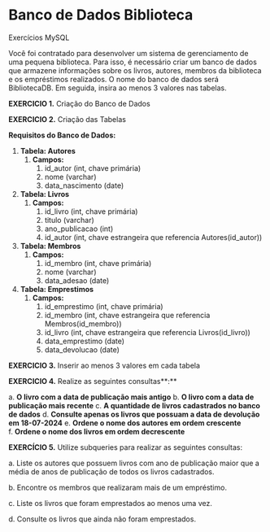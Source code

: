 # Banco de Dados Biblioteca
Exercícios MySQL 

Você foi contratado para desenvolver um sistema de gerenciamento de uma pequena biblioteca. Para isso, é necessário criar um banco de dados que armazene informações sobre os livros, autores, membros da biblioteca e os empréstimos realizados. O nome do banco de dados será BibliotecaDB. Em seguida, insira ao menos 3 valores nas tabelas.

**EXERCICIO 1.** Criação do Banco de Dados 

**EXERCICIO 2.** Criação das Tabelas

**Requisitos do Banco de Dados:**

1. **Tabela: Autores**
   1. **Campos:**
      1. id\_autor (int, chave primária)
      1. nome (varchar)
      1. data\_nascimento (date)
1. **Tabela: Livros**
   1. **Campos:**
      1. id\_livro (int, chave primária)
      1. titulo (varchar)
      1. ano\_publicacao (int)
      1. id\_autor (int, chave estrangeira que referencia Autores(id\_autor))
1. **Tabela: Membros**
   1. **Campos:**
      1. id\_membro (int, chave primária)
      1. nome (varchar)
      1. data\_adesao (date)
1. **Tabela: Emprestimos**
   1. **Campos:**
      1. id\_emprestimo (int, chave primária)
      1. id\_membro (int, chave estrangeira que referencia Membros(id\_membro))
      1. id\_livro (int, chave estrangeira que referencia Livros(id\_livro))
      1. data\_emprestimo (date)
      1. data\_devolucao (date)

**EXERCICIO 3.** Inserir ao menos 3 valores em cada tabela

**EXERCICIO 4.** Realize as seguintes consultas**:**

a. **O livro com a data de publicação mais antigo** 
b. **O livro com a data de publicação mais recente**
c. **A quantidade de livros cadastrados no banco de dados**
d. **Consulte apenas os livros que possuam a data de devolução em 18-07-2024**
e. **Ordene o nome dos autores em ordem crescente**  
f. **Ordene o nome dos livros em ordem decrescente** 

**EXERCÍCIO 5.** Utilize subqueries para realizar as seguintes consultas: 

a. Liste os autores que possuem livros com ano de publicação maior que a média de anos de publicação de todos os livros cadastrados.

b. Encontre os membros que realizaram mais de um empréstimo.

c. Liste os livros que foram emprestados ao menos uma vez.

d. Consulte os livros que ainda não foram emprestados.


